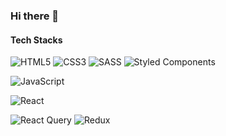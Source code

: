 ### Hi there 👋





#### Tech Stacks
![HTML5](https://img.shields.io/badge/html5-%23E34F26.svg?style=for-the-badge&logo=html5&logoColor=white) ![CSS3](https://img.shields.io/badge/css3-%231572B6.svg?style=for-the-badge&logo=css3&logoColor=white) ![SASS](https://img.shields.io/badge/SASS-hotpink.svg?style=for-the-badge&logo=SASS&logoColor=white) ![Styled Components](https://img.shields.io/badge/styled--components-DB7093?style=for-the-badge&logo=styled-components&logoColor=white)


![JavaScript](https://img.shields.io/badge/javascript-%23323330.svg?style=for-the-badge&logo=javascript&logoColor=%23F7DF1E)


![React](https://img.shields.io/badge/react-%2320232a.svg?style=for-the-badge&logo=react&logoColor=%2361DAFB)
<!-- ![TypeScript](https://img.shields.io/badge/typescript-%23007ACC.svg?style=for-the-badge&logo=typescript&logoColor=white) -->


![React Query](https://img.shields.io/badge/-React%20Query-FF4154?style=for-the-badge&logo=react%20query&logoColor=white)  <img alt="Redux" src="https://img.shields.io/badge/redux--toolkit-%23593d88.svg?style=for-the-badge&logo=redux&logoColor=white"/>  
<!-- <img src="https://img.shields.io/badge/redux saga-999999?style=for-the-badge&logo=REDUX-SAGA&logoColor=black"/> -->


<!-- ![Nginx](https://img.shields.io/badge/nginx-%23009639.svg?style=for-the-badge&logo=nginx&logoColor=white) -->



<!-- ![hezelNut00's GitHub stats](https://github-readme-stats.vercel.app/api?username=hezelNut00&show_icons=true&theme=radical) -->

<!-- ![Firebase](https://img.shields.io/badge/Firebase-039BE5?style=for-the-badge&logo=Firebase&logoColor=white)
     ![Firebase](https://img.shields.io/badge/firebase-%23039BE5.svg?style=for-the-badge&logo=firebase)
-->


<!--
**hezelNut00/hezelNut00** is a ✨ _special_ ✨ repository because its `README.md` (this file) appears on your GitHub profile.

Here are some ideas to get you started:

- 🔭 I’m currently working on ...
- 🌱 I’m currently learning ...
- 👯 I’m looking to collaborate on ...
- 🤔 I’m looking for help with ...
- 💬 Ask me about ...
- 📫 How to reach me: ...
- 😄 Pronouns: ...
- ⚡ Fun fact: ...
-->
